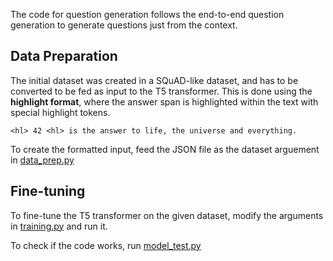 The code for question generation follows the end-to-end question generation to generate questions just from the context.

## Data Preparation
The initial dataset was created in a SQuAD-like dataset, and has to be converted to be fed as input to the T5 transformer.
This is done using the **highlight format**, where the answer span is highlighted within the text with special highlight tokens.

`<hl> 42 <hl> is the answer to life, the universe and everything.`

To create the formatted input, feed the JSON file as the dataset arguement in [data_prep.py](https://github.com/astha-rastogi-1/Event-Extraction-from-Cooking-Data/blob/main/question_generation/data_prep.py)

## Fine-tuning
To fine-tune the T5 transformer on the given dataset, modify the arguments in [training.py](https://github.com/astha-rastogi-1/Event-Extraction-from-Cooking-Data/blob/main/question_generation/training.py) and run it.

To check if the code works, run [model_test.py](https://github.com/astha-rastogi-1/Event-Extraction-from-Cooking-Data/blob/main/question_generation/model_test.py)
